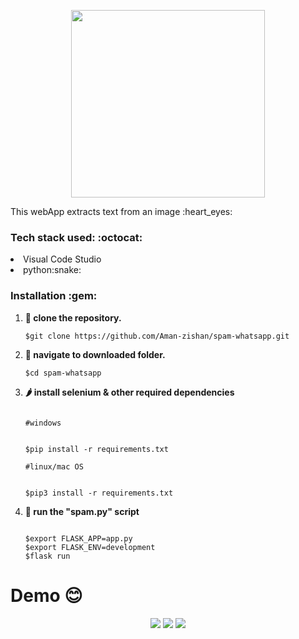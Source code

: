 <p align="center">
 <img height="300px" width="310px" src="g19616.png" />
 </p>
This webApp extracts text from an image :heart_eyes:

 <h3> Tech stack used: :octocat: </h3>

<li>Visual Code Studio</li>
<li>python:snake:</li>



<h3>Installation :gem: </h3>

1. **:round_pushpin: clone the repository.**

   ```shell
   $git clone https://github.com/Aman-zishan/spam-whatsapp.git

   ```
2. **:checkered_flag: navigate to downloaded folder.**

   ```shell
   $cd spam-whatsapp

   ```

3. **:hot_pepper: install selenium & other required dependencies**
    ```shell
    
    #windows
    

   $pip install -r requirements.txt
   
   #linux/mac OS
   
  
   $pip3 install -r requirements.txt

   ```
6. **:dart: run the "spam.py" script**
    ```shell
    
   $export FLASK_APP=app.py
   $export FLASK_ENV=development
   $flask run
   ```
 # Demo :blush:
   <p align="center">
 <img src="demo.png" />
 <img src="demo2.png" />
 <img src="demo3.png" />
 </p>
